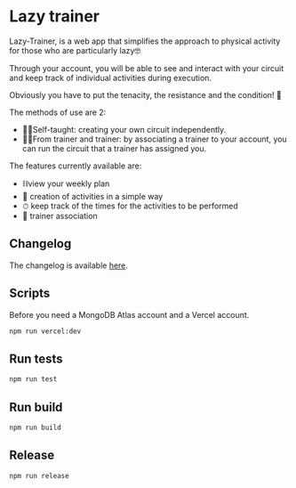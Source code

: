 # Lazy trainer

Lazy-Trainer, is a web app that simplifies the approach to physical activity for those who are particularly lazy🤓

Through your account, you will be able to see and interact with your circuit and keep track of individual activities during execution.

Obviously you have to put the tenacity, the resistance and the condition! 💪

The methods of use are 2:

- 🏋️‍♀️Self-taught: creating your own circuit independently.
- 🤼‍♂️From trainer and trainer: by associating a trainer to your account, you can run the circuit that a trainer has assigned you.

The features currently available are:

- ⛓view your weekly plan
- 📄 creation of activities in a simple way
- ⏱ keep track of the times for the activities to be performed
- 🤝 trainer association

## Changelog

The changelog is available [here](CHANGELOG.md).

## Scripts

Before you need a MongoDB Atlas account and a Vercel account.

```bash
npm run vercel:dev
```

## Run tests

```bash
npm run test
```

## Run build

```bash
npm run build
```

## Release

```bash
npm run release
```
